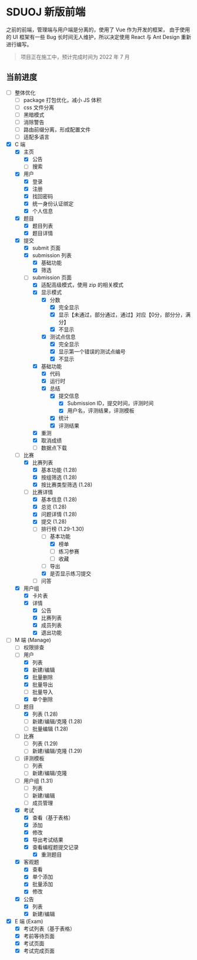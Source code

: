 # SDUOJ 新版前端

之前的前端，管理端与用户端是分离的，使用了 Vue 作为开发的框架，
由于使用的 UI 框架有一些 Bug 长时间无人维护，所以决定使用 React 与 Ant Design
重新进行编写。

> 项目正在施工中，预计完成时间为 2022 年 7 月

## 当前进度

- [ ] 整体优化
  - [ ] package 打包优化，减小 JS 体积
  - [ ] css 文件分离
  - [ ] 黑暗模式
  - [ ] 消除警告
  - [ ] 路由前缀分离，形成配置文件
  - [ ] 适配多语言
- [x] C 端
  - [x] 主页
    - [x] 公告
    - [ ] 搜索
  - [x] 用户
    - [x] 登录
    - [X] 注册
    - [X] 找回密码
    - [X] 统一身份认证绑定
    - [X] 个人信息
  - [x] 题目
    - [X] 题目列表
    - [x] 题目详情
  - [x] 提交
    - [x] submit 页面 
    - [x] submission 列表
      - [x] 基础功能
      - [x] 筛选
    - [ ] submission 页面
      - [x] 适配高级模式，使用 zip 的相关模式 
      - [X] 显示模式
          - [X] 分数
            - [X] 完全显示
            - [X] 显示【未通过，部分通过，通过】对应【0分，部分分，满分】
            - [X] 不显示
          - [X] 测试点信息
            - [X] 完全显示
            - [X] 显示第一个错误的测试点编号
            - [X] 不显示
      - [x] 基础功能
        - [x] 代码
        - [x] 运行时
        - [X] 总结
          - [X] 提交信息
            - [X] Submission ID，提交时间，评测时间
            - [X] 用户名，评测结果，评测模板
          - [x] 统计
          - [x] 评测结果
      - [X] 重测
      - [X] 取消成绩
      - [ ] 数据点下载
  - [ ] 比赛
    - [x] 比赛列表
      - [x] 基本功能  (1.28)
      - [x] 按组筛选  (1.28)
      - [x] 按比赛类型筛选  (1.28)
    - [ ] 比赛详情
      - [x] 基本信息  (1.28)
      - [x] 总览  (1.28)
      - [x] 问题详情  (1.28)
      - [x] 提交  (1.28)
      - [ ] 排行榜  (1.29-1.30)
        - [ ] 基本功能  
          - [x] 榜单
          - [ ] 练习参赛
          - [ ] 收藏
        - [ ] 导出
        - [x] 是否显示练习提交
      - [ ] 问答
  - [x] 用户组
    - [x] 卡片表
    - [x] 详情
      - [x] 公告
      - [x] 比赛列表
      - [x] 成员列表
      - [x] 退出功能
- [ ] M 端 (Manage)
  - [ ] 权限排查
  - [ ] 用户
    - [x] 列表
    - [x] 新建/编辑
    - [x] 批量删除
    - [x] 批量导出
    - [ ] 批量导入
    - [x] 单个删除
  - [ ] 题目
    - [x] 列表  (1.28)
    - [ ] 新建/编辑/克隆  (1.28)
    - [ ] 批量编辑  (1.28)
  - [ ] 比赛
    - [ ] 列表  (1.29)
    - [ ] 新建/编辑/克隆  (1.29)
  - [ ] 评测模板
    - [ ] 列表
    - [ ] 新建/编辑/克隆
  - [ ] 用户组  (1.31)
    - [ ] 列表
    - [ ] 新建/编辑
    - [ ] 成员管理
  - [x] 考试
    - [x] 查看（基于表格）
    - [x] 添加
    - [x] 修改
    - [x] 导出考试结果
    - [x] 查看编程题提交记录
      - [x] 重测题目
  - [x] 客观题
    - [x] 查看
    - [x] 单个添加
    - [x] 批量添加
    - [x] 修改
  - [x] 公告
    - [x] 列表
    - [x] 新建/编辑
- [x] E 端 (Exam)
  - [x] 考试列表（基于表格）
  - [x] 考前等待页面
  - [x] 考试页面
  - [x] 考试完成页面

